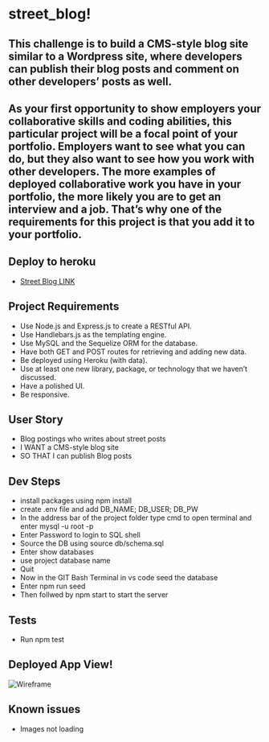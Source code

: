 # street_blog!

## This challenge is to build a CMS-style blog site similar to a Wordpress site, where developers can publish their blog posts and comment on other developers’ posts as well. 

## As your first opportunity to show employers your collaborative skills and coding abilities, this particular project will be a focal point of your portfolio. Employers want to see what you can do, but they also want to see how you work with other developers. The more examples of deployed collaborative work you have in your portfolio, the more likely you are to get an interview and a job. That’s why one of the requirements for this project is that you add it to your portfolio.

## Deploy to heroku
* [Street Blog LINK](https://young-fortress-79519.herokuapp.com/)

## Project Requirements
- Use Node.js and Express.js to create a RESTful API.
- Use Handlebars.js as the templating engine.
- Use MySQL and the Sequelize ORM for the database.
- Have both GET and POST routes for retrieving and adding new data.
- Be deployed using Heroku (with data).
- Use at least one new library, package, or technology that we haven’t discussed.
- Have a polished UI.
- Be responsive.

## User Story
- Blog postings who writes about street posts
- I WANT a CMS-style blog site
- SO THAT I can publish Blog posts

## Dev Steps 
- install packages using npm install 
- create .env file and add DB_NAME; DB_USER; DB_PW
- In the address bar of the project folder type cmd to open terminal and enter mysql -u root -p
- Enter Password to login to SQL shell
- Source the DB using source db/schema.sql
- Enter show databases
- use project database name
- Quit 
- Now in the GIT Bash Terminal in vs code seed the database
- Enter npm run seed
- Then follwed by npm start to start the server 

## Tests
- Run npm test

## Deployed App View!


![Wireframe](https://user-images.githubusercontent.com/26659001/154821984-9fc6de59-47e3-4690-8d6c-303792331534.jpg)

## Known issues
- Images not loading 

